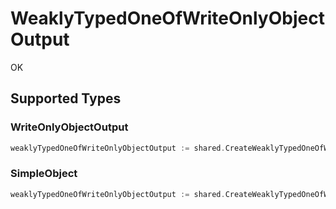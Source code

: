 # WeaklyTypedOneOfWriteOnlyObjectOutput

OK


## Supported Types

### WriteOnlyObjectOutput

```go
weaklyTypedOneOfWriteOnlyObjectOutput := shared.CreateWeaklyTypedOneOfWriteOnlyObjectOutputWriteOnlyObjectOutput(shared.WriteOnlyObjectOutput{/* values here */})
```

### SimpleObject

```go
weaklyTypedOneOfWriteOnlyObjectOutput := shared.CreateWeaklyTypedOneOfWriteOnlyObjectOutputSimpleObject(shared.SimpleObject{/* values here */})
```


